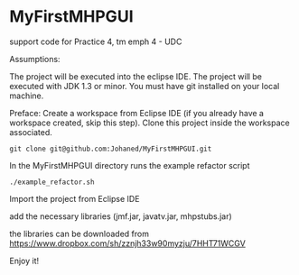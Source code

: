 MyFirstMHPGUI
=============

support code for Practice 4, tm emph 4 - UDC

Assumptions: 

  The project will be executed into the eclipse IDE. The project will be executed with JDK 1.3 or minor.
  You must have git installed on your local machine.

Preface: 
  Create a workspace from Eclipse IDE (if you already have a workspace created, skip this step). 
  Clone this project inside the workspace associated.
  
    git clone git@github.com:Johaned/MyFirstMHPGUI.git


In the MyFirstMHPGUI directory runs the example refactor script

    ./example_refactor.sh

Import the project from Eclipse IDE

add the necessary libraries (jmf.jar, javatv.jar, mhpstubs.jar)

the libraries can be downloaded from https://www.dropbox.com/sh/zznjh33w90myzju/7HHT71WCGV

Enjoy it!
